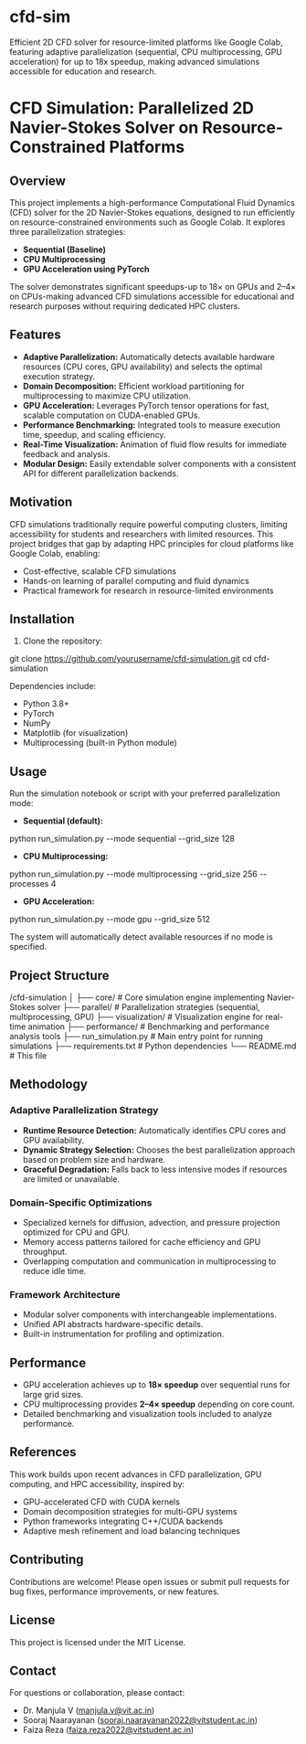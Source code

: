 # cfd-sim
Efficient 2D CFD solver for resource-limited platforms like Google Colab, featuring adaptive parallelization (sequential, CPU multiprocessing, GPU acceleration) for up to 18x speedup, making advanced simulations accessible for education and research.


# CFD Simulation: Parallelized 2D Navier-Stokes Solver on Resource-Constrained Platforms

## Overview

This project implements a high-performance Computational Fluid Dynamics (CFD) solver for the 2D Navier-Stokes equations, designed to run efficiently on resource-constrained environments such as Google Colab. It explores three parallelization strategies:

- **Sequential (Baseline)**
- **CPU Multiprocessing**
- **GPU Acceleration using PyTorch**

The solver demonstrates significant speedups-up to 18× on GPUs and 2–4× on CPUs-making advanced CFD simulations accessible for educational and research purposes without requiring dedicated HPC clusters.

## Features

- **Adaptive Parallelization:** Automatically detects available hardware resources (CPU cores, GPU availability) and selects the optimal execution strategy.
- **Domain Decomposition:** Efficient workload partitioning for multiprocessing to maximize CPU utilization.
- **GPU Acceleration:** Leverages PyTorch tensor operations for fast, scalable computation on CUDA-enabled GPUs.
- **Performance Benchmarking:** Integrated tools to measure execution time, speedup, and scaling efficiency.
- **Real-Time Visualization:** Animation of fluid flow results for immediate feedback and analysis.
- **Modular Design:** Easily extendable solver components with a consistent API for different parallelization backends.

## Motivation

CFD simulations traditionally require powerful computing clusters, limiting accessibility for students and researchers with limited resources. This project bridges that gap by adapting HPC principles for cloud platforms like Google Colab, enabling:

- Cost-effective, scalable CFD simulations
- Hands-on learning of parallel computing and fluid dynamics
- Practical framework for research in resource-limited environments

## Installation

1. Clone the repository:

git clone https://github.com/yourusername/cfd-simulation.git
cd cfd-simulation



Dependencies include:

- Python 3.8+
- PyTorch
- NumPy
- Matplotlib (for visualization)
- Multiprocessing (built-in Python module)

## Usage

Run the simulation notebook or script with your preferred parallelization mode:

- **Sequential (default):**

python run_simulation.py --mode sequential --grid_size 128


- **CPU Multiprocessing:**

python run_simulation.py --mode multiprocessing --grid_size 256 --processes 4



- **GPU Acceleration:**

python run_simulation.py --mode gpu --grid_size 512



The system will automatically detect available resources if no mode is specified.

## Project Structure

/cfd-simulation
│
├── core/ # Core simulation engine implementing Navier-Stokes solver
├── parallel/ # Parallelization strategies (sequential, multiprocessing, GPU)
├── visualization/ # Visualization engine for real-time animation
├── performance/ # Benchmarking and performance analysis tools
├── run_simulation.py # Main entry point for running simulations
├── requirements.txt # Python dependencies
└── README.md # This file


## Methodology

### Adaptive Parallelization Strategy

- **Runtime Resource Detection:** Automatically identifies CPU cores and GPU availability.
- **Dynamic Strategy Selection:** Chooses the best parallelization approach based on problem size and hardware.
- **Graceful Degradation:** Falls back to less intensive modes if resources are limited or unavailable.

### Domain-Specific Optimizations

- Specialized kernels for diffusion, advection, and pressure projection optimized for CPU and GPU.
- Memory access patterns tailored for cache efficiency and GPU throughput.
- Overlapping computation and communication in multiprocessing to reduce idle time.

### Framework Architecture

- Modular solver components with interchangeable implementations.
- Unified API abstracts hardware-specific details.
- Built-in instrumentation for profiling and optimization.

## Performance

- GPU acceleration achieves up to **18× speedup** over sequential runs for large grid sizes.
- CPU multiprocessing provides **2–4× speedup** depending on core count.
- Detailed benchmarking and visualization tools included to analyze performance.

## References

This work builds upon recent advances in CFD parallelization, GPU computing, and HPC accessibility, inspired by:

- GPU-accelerated CFD with CUDA kernels
- Domain decomposition strategies for multi-GPU systems
- Python frameworks integrating C++/CUDA backends
- Adaptive mesh refinement and load balancing techniques

## Contributing

Contributions are welcome! Please open issues or submit pull requests for bug fixes, performance improvements, or new features.

## License

This project is licensed under the MIT License.

## Contact

For questions or collaboration, please contact:

- Dr. Manjula V (manjula.v@vit.ac.in)  
- Sooraj Naarayanan (sooraj.naarayanan2022@vitstudent.ac.in)  
- Faiza Reza (faiza.reza2022@vitstudent.ac.in)
